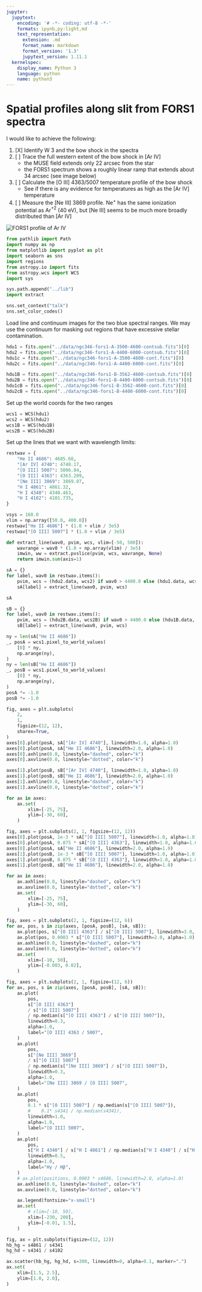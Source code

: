 ```yaml
---
jupyter:
  jupytext:
    encoding: '# -*- coding: utf-8 -*-'
    formats: ipynb,py:light,md
    text_representation:
      extension: .md
      format_name: markdown
      format_version: '1.3'
      jupytext_version: 1.11.1
  kernelspec:
    display_name: Python 3
    language: python
    name: python3
---
```


<!-- #region -->
# Spatial profiles along slit from FORS1 spectra

I would like to achieve the following:

1. [X] Identify W 3 and the bow shock in the spectra
2. [ ] Trace the full western extent of the bow shock in [Ar IV]
    - the MUSE field extends only 22 arcsec from the star
    - the FORS1 spectrum shows a roughly linear ramp that extends about 34 arcsec (see image below)
3. [ ] Calculate the [O III] 4363/5007 temperature profile of the bow shock
    - See if there is any evidence for temperatures as high as the [Ar IV] temperature
4. [ ] Measure the [Ne III] 3869 profile.  Ne$^+$ has the same ionization potential as Ar$^{+2}$ (40 eV), but [Ne III] seems to be much more broadly distributed than [Ar IV]



![FORS1 profile of Ar IV](assets/ngc346-screenshot-fors1-ariv-profile.png)


<!-- #endregion -->

```python
from pathlib import Path
import numpy as np
from matplotlib import pyplot as plt
import seaborn as sns
import regions
from astropy.io import fits
from astropy.wcs import WCS
import sys

sys.path.append("../lib")
import extract

sns.set_context("talk")
sns.set_color_codes()
```

Load line and continuum images for the two blue spectral ranges.  We may use the continuum for masking out regions that have excessive stellar contamination.

```python
hdu1 = fits.open("../data/ngc346-fors1-A-3500-4600-contsub.fits")[0]
hdu2 = fits.open("../data/ngc346-fors1-A-4400-6000-contsub.fits")[0]
hdu1c = fits.open("../data/ngc346-fors1-A-3500-4600-cont.fits")[0]
hdu2c = fits.open("../data/ngc346-fors1-A-4400-6000-cont.fits")[0]
```

```python
hdu1B = fits.open("../data/ngc346-fors1-B-3562-4600-contsub.fits")[0]
hdu2B = fits.open("../data/ngc346-fors1-B-4400-6000-contsub.fits")[0]
hdu1cB = fits.open("../data/ngc346-fors1-B-3562-4600-cont.fits")[0]
hdu2cB = fits.open("../data/ngc346-fors1-B-4400-6000-cont.fits")[0]
```

Set up the world coords for the two ranges

```python
wcs1 = WCS(hdu1)
wcs2 = WCS(hdu2)
wcs1B = WCS(hdu1B)
wcs2B = WCS(hdu2B)
```

Set up the lines that we want with wavelength limits:

```python
restwav = {
    "He II 4686": 4685.68,
    "[Ar IV] 4740": 4740.17,
    "[O III] 5007": 5006.84,
    "[O III] 4363": 4363.209,
    "[Ne III] 3869": 3869.07,
    "H I 4861": 4861.32,
    "H I 4340": 4340.463,
    "H I 4102": 4101.735,
}
```

```python
vsys = 160.0
vlim = np.array([50.0, 400.0])
restwav["He II 4686"] * (1.0 + vlim / 3e5)
restwav["[O III] 5007"] * (1.0 + vlim / 3e5)
```

```python
def extract_line(wav0, pvim, wcs, vlim=[-50, 500]):
    wavrange = wav0 * (1.0 + np.array(vlim) / 3e5)
    imwin, ww = extract.pvslice(pvim, wcs, wavrange, None)
    return imwin.sum(axis=1)
```

```python
sA = {}
for label, wav0 in restwav.items():
    pvim, wcs = (hdu2.data, wcs2) if wav0 > 4400.0 else (hdu1.data, wcs1)
    sA[label] = extract_line(wav0, pvim, wcs)
```

```python
sA
```

```python
sB = {}
for label, wav0 in restwav.items():
    pvim, wcs = (hdu2B.data, wcs2B) if wav0 > 4400.0 else (hdu1B.data, wcs1B)
    sB[label] = extract_line(wav0, pvim, wcs)
```

```python
ny = len(sA["He II 4686"])
_, posA = wcs1.pixel_to_world_values(
    [0] * ny,
    np.arange(ny),
)
ny = len(sB["He II 4686"])
_, posB = wcs1.pixel_to_world_values(
    [0] * ny,
    np.arange(ny),
)
posA *= -1.0
posB *= -1.0
```

```python
fig, axes = plt.subplots(
    2,
    1,
    figsize=(12, 12),
    sharex=True,
)
axes[0].plot(posA, sA["[Ar IV] 4740"], linewidth=1.0, alpha=1.0)
axes[0].plot(posA, sA["He II 4686"], linewidth=2.0, alpha=1.0)
axes[0].axhline(0.0, linestyle="dashed", color="k")
axes[0].axvline(0.0, linestyle="dotted", color="k")

axes[1].plot(posB, sB["[Ar IV] 4740"], linewidth=1.0, alpha=1.0)
axes[1].plot(posB, sB["He II 4686"], linewidth=2.0, alpha=1.0)
axes[1].axhline(0.0, linestyle="dashed", color="k")
axes[1].axvline(0.0, linestyle="dotted", color="k")

for ax in axes:
    ax.set(
        xlim=[-25, 75],
        ylim=[-30, 60],
    )
```

```python
fig, axes = plt.subplots(2, 1, figsize=(12, 12))
axes[0].plot(posA, 1e-3 * sA["[O III] 5007"], linewidth=1.0, alpha=1.0)
axes[0].plot(posA, 0.075 * sA["[O III] 4363"], linewidth=1.0, alpha=1.0)
axes[0].plot(posA, sA["He II 4686"], linewidth=2.0, alpha=1.0)
axes[1].plot(posB, 1e-3 * sB["[O III] 5007"], linewidth=1.0, alpha=1.0)
axes[1].plot(posB, 0.075 * sB["[O III] 4363"], linewidth=1.0, alpha=1.0)
axes[1].plot(posB, sB["He II 4686"], linewidth=2.0, alpha=1.0)

for ax in axes:
    ax.axhline(0.0, linestyle="dashed", color="k")
    ax.axvline(0.0, linestyle="dotted", color="k")
    ax.set(
        xlim=[-25, 75],
        ylim=[-30, 60],
    )
```

```python
fig, axes = plt.subplots(2, 1, figsize=(12, 6))
for ax, pos, s in zip(axes, [posA, posB], [sA, sB]):
    ax.plot(pos, s["[O III] 4363"] / s["[O III] 5007"], linewidth=3.0, alpha=1.0)
    ax.plot(pos, 0.0003 * s["[O III] 5007"], linewidth=2.0, alpha=1.0)
    ax.axhline(0.0, linestyle="dashed", color="k")
    ax.axvline(0.0, linestyle="dotted", color="k")
    ax.set(
        xlim=[-10, 50],
        ylim=[-0.003, 0.02],
    )
```

```python
fig, axes = plt.subplots(2, 1, figsize=(12, 6))
for ax, pos, s in zip(axes, [posA, posB], [sA, sB]):
    ax.plot(
        pos,
        s["[O III] 4363"]
        / s["[O III] 5007"]
        / np.median(s["[O III] 4363"] / s["[O III] 5007"]),
        linewidth=0.3,
        alpha=1.0,
        label="[O III] 4363 / 5007",
    )
    ax.plot(
        pos,
        s["[Ne III] 3869"]
        / s["[O III] 5007"]
        / np.median(s["[Ne III] 3869"] / s["[O III] 5007"]),
        linewidth=0.3,
        alpha=1.0,
        label="[Ne III] 3869 / [O III] 5007",
    )
    ax.plot(
        pos,
        0.1 * s["[O III] 5007"] / np.median(s["[O III] 5007"]),
        #    0.1* s4341 / np.median(s4341),
        linewidth=1.0,
        alpha=1.0,
        label="[O III] 5007",
    )
    ax.plot(
        pos,
        s["H I 4340"] / s["H I 4861"] / np.median(s["H I 4340"] / s["H I 4861"]),
        linewidth=0.5,
        alpha=1.0,
        label="Hγ / Hβ",
    )
    # ax.plot(positions, 0.0003 * s4686, linewidth=2.0, alpha=1.0)
    ax.axhline(0.0, linestyle="dashed", color="k")
    ax.axvline(0.0, linestyle="dotted", color="k")

    ax.legend(fontsize="x-small")
    ax.set(
        # xlim=[-10, 50],
        xlim=[-230, 200],
        ylim=[-0.01, 1.5],
    )
```

```python
fig, ax = plt.subplots(figsize=(12, 12))
hb_hg = s4861 / s4341
hg_hd = s4341 / s4102

ax.scatter(hb_hg, hg_hd, s=300, linewidth=0, alpha=0.1, marker=".")
ax.set(
    xlim=[1.5, 2.5],
    ylim=[1.0, 2.0],
)
```
